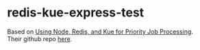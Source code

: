 # redis-kue-express-test
Based on [Using Node, Redis, and Kue for Priority Job Processing](https://ifelse.io/2016/02/23/using-node-redis-and-kue-for-priority-job-processing/).<br>
Their github repo [here](https://github.com/markthethomas/redis-kue-express).<br>
